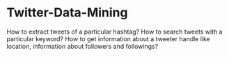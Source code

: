 # Twitter-Data-Mining
How to extract tweets of a particular hashtag? How to search tweets with a particular keyword? How to get information about a tweeter handle like location, information about followers and followings?
